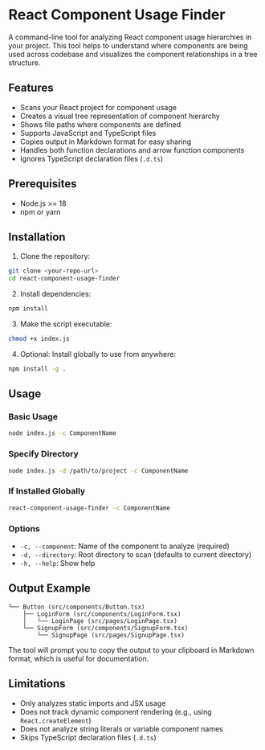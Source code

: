 # React Component Usage Finder

A command-line tool for analyzing React component usage hierarchies in your project. This tool helps to understand where components are being used across codebase and visualizes the component relationships in a tree structure.

## Features

- Scans your React project for component usage
- Creates a visual tree representation of component hierarchy
- Shows file paths where components are defined
- Supports JavaScript and TypeScript files
- Copies output in Markdown format for easy sharing
- Handles both function declarations and arrow function components
- Ignores TypeScript declaration files (`.d.ts`)

## Prerequisites

- Node.js >= 18
- npm or yarn

## Installation

1. Clone the repository:
```bash
git clone <your-repo-url>
cd react-component-usage-finder
```

2. Install dependencies:
```bash
npm install
```

3. Make the script executable:
```bash
chmod +x index.js
```

4. Optional: Install globally to use from anywhere:
```bash
npm install -g .
```

## Usage

### Basic Usage
```bash
node index.js -c ComponentName
```

### Specify Directory
```bash
node index.js -d /path/to/project -c ComponentName
```

### If Installed Globally
```bash
react-component-usage-finder -c ComponentName
```

### Options

- `-c, --component`: Name of the component to analyze (required)
- `-d, --directory`: Root directory to scan (defaults to current directory)
- `-h, --help`: Show help

## Output Example

```text
└── Button (src/components/Button.tsx)
    ├── LoginForm (src/components/LoginForm.tsx)
    │   └── LoginPage (src/pages/LoginPage.tsx)
    └── SignupForm (src/components/SignupForm.tsx)
        └── SignupPage (src/pages/SignupPage.tsx)
```

The tool will prompt you to copy the output to your clipboard in Markdown format, which is useful for documentation.

## Limitations

- Only analyzes static imports and JSX usage
- Does not track dynamic component rendering (e.g., using `React.createElement`)
- Does not analyze string literals or variable component names
- Skips TypeScript declaration files (`.d.ts`)
